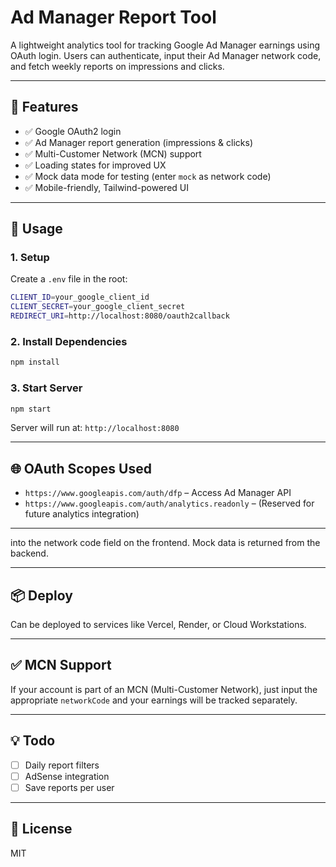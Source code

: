 #  Ad Manager Report Tool

A lightweight analytics tool for tracking Google Ad Manager earnings using OAuth login. Users can authenticate, input their Ad Manager network code, and fetch weekly reports on impressions and clicks.

---

## 🔧 Features

- ✅ Google OAuth2 login
- ✅ Ad Manager report generation (impressions & clicks)
- ✅ Multi-Customer Network (MCN) support
- ✅ Loading states for improved UX
- ✅ Mock data mode for testing (enter `mock` as network code)
- ✅ Mobile-friendly, Tailwind-powered UI

---

## 🚀 Usage

### 1. Setup

Create a `.env` file in the root:

```bash
CLIENT_ID=your_google_client_id
CLIENT_SECRET=your_google_client_secret
REDIRECT_URI=http://localhost:8080/oauth2callback
```

### 2. Install Dependencies

```bash
npm install
```

### 3. Start Server

```bash
npm start
```

Server will run at: `http://localhost:8080`

---

## 🌐 OAuth Scopes Used

- `https://www.googleapis.com/auth/dfp` – Access Ad Manager API
- `https://www.googleapis.com/auth/analytics.readonly` – (Reserved for future analytics integration)

---

into the network code field on the frontend. Mock data is returned from the backend.

---

## 📦 Deploy

Can be deployed to services like Vercel, Render, or Cloud Workstations.

---

## ✅ MCN Support

If your account is part of an MCN (Multi-Customer Network), just input the appropriate `networkCode` and your earnings will be tracked separately.

---

## 💡 Todo

- [ ] Daily report filters
- [ ] AdSense integration
- [ ] Save reports per user

---

## 📄 License

MIT
